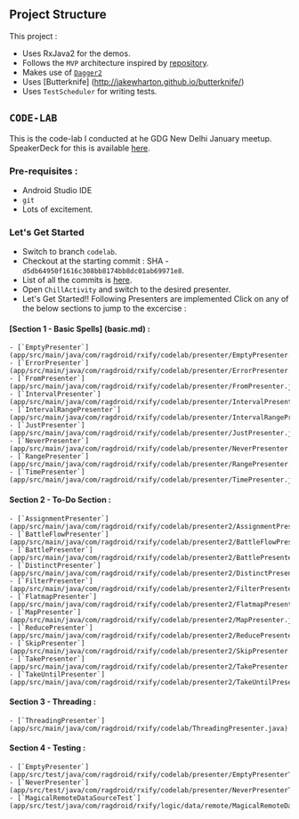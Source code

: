 ## Project Structure

This project :

 - Uses RxJava2 for the demos.
 - Follows the `MVP` architecture inspired by [repository](https://github.com/googlesamples/android-architecture).
 - Makes use of [`Dagger2`](https://google.github.io/dagger/)
 - Uses [Butterknife] (http://jakewharton.github.io/butterknife/)
 - Uses `TestScheduler` for writing tests.
 
## `CODE-LAB`
This is the code-lab I conducted at he GDG New Delhi January meetup. SpeakerDeck for this is available [here](https://speakerdeck.com/ragdroid/rxify-a-talk-to-remember-codelab).

### Pre-requisites : 
 - Android Studio IDE
 - `git`
 - Lots of excitement.
 
### Let's Get Started

 - Switch to branch `codelab`.
 - Checkout at the starting commit : SHA - `d5db64950f1616c308bb8174bb8dc01ab69971e8`.
 - List of all the commits is [here](https://github.com/ragdroid/rxify/commits/codelab).
 - Open `ChillActivity` and switch to the desired presenter.
 - Let's Get Started!! Following Presenters are implemented Click on any of the below sections to jump to the excercise :
 
 #### [Section 1 - Basic Spells] (basic.md) :
 	- [`EmptyPresenter`](app/src/main/java/com/ragdroid/rxify/codelab/presenter/EmptyPresenter.java)
 	- [`ErrorPresenter`](app/src/main/java/com/ragdroid/rxify/codelab/presenter/ErrorPresenter.java)
 	- [`FromPresenter`](app/src/main/java/com/ragdroid/rxify/codelab/presenter/FromPresenter.java)
 	- [`IntervalPresenter`](app/src/main/java/com/ragdroid/rxify/codelab/presenter/IntervalPresenter.java)
 	- [`IntervalRangePresenter`](app/src/main/java/com/ragdroid/rxify/codelab/presenter/IntervalRangePresenter.java)
 	- [`JustPresenter`](app/src/main/java/com/ragdroid/rxify/codelab/presenter/JustPresenter.java)
 	- [`NeverPresenter`](app/src/main/java/com/ragdroid/rxify/codelab/presenter/NeverPresenter.java)
 	- [`RangePresenter`](app/src/main/java/com/ragdroid/rxify/codelab/presenter/RangePresenter.java)
 	- [`TimePresenter`](app/src/main/java/com/ragdroid/rxify/codelab/presenter/TimePresenter.java) 

 #### Section 2 - To-Do Section :
	- [`AssignmentPresenter`](app/src/main/java/com/ragdroid/rxify/codelab/presenter2/AssignmentPresenter.java)
	- [`BattleFlowPresenter`](app/src/main/java/com/ragdroid/rxify/codelab/presenter2/BattleFlowPresenter.java)
	- [`BattlePresenter`](app/src/main/java/com/ragdroid/rxify/codelab/presenter2/BattlePresenter.java)
	- [`DistinctPresenter`](app/src/main/java/com/ragdroid/rxify/codelab/presenter2/DistinctPresenter.java)
	- [`FilterPresenter`](app/src/main/java/com/ragdroid/rxify/codelab/presenter2/FilterPresenter.java)
	- [`FlatmapPresenter`](app/src/main/java/com/ragdroid/rxify/codelab/presenter2/FlatmapPresenter.java)
	- [`MapPresenter`](app/src/main/java/com/ragdroid/rxify/codelab/presenter2/MapPresenter.java)
	- [`ReducePresenter`](app/src/main/java/com/ragdroid/rxify/codelab/presenter2/ReducePresenter.java)
	- [`SkipPresenter`](app/src/main/java/com/ragdroid/rxify/codelab/presenter2/SkipPresenter.java)
	- [`TakePresenter`](app/src/main/java/com/ragdroid/rxify/codelab/presenter2/TakePresenter.java)
	- [`TakeUntilPresenter`](app/src/main/java/com/ragdroid/rxify/codelab/presenter2/TakeUntilPresenter.java)

 #### Section 3 - Threading :
	- [`ThreadingPresenter`](app/src/main/java/com/ragdroid/rxify/codelab/ThreadingPresenter.java)

 #### Section 4 - Testing :
	- [`EmptyPresenter`](app/src/test/java/com/ragdroid/rxify/codelab/presenter/EmptyPresenterTest.java)
	- [`NeverPresenter`](app/src/test/java/com/ragdroid/rxify/codelab/presenter/NeverPresenterTest.java)
	- [`MagicalRemoteDataSourceTest`](app/src/test/java/com/ragdroid/rxify/logic/data/remote/MagicalRemoteDataSourceTest.java)
